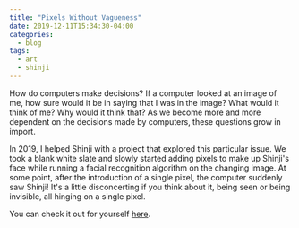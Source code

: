 ```yaml
---
title: "Pixels Without Vagueness"
date: 2019-12-11T15:34:30-04:00
categories:
  - blog
tags:
  - art
  - shinji
---
```


How do computers make decisions?
If a computer looked at an image of me, how sure would it be in saying that I was in the image?
What would it think of me? Why would it think that?
As we become more and more dependent on the decisions made by computers, these questions grow in import.

In 2019, I helped Shinji with a project that explored this particular issue.
We took a blank white slate and slowly started adding pixels to make up Shinji's face while running a facial
recognition algorithm on the changing image.
At some point, after the introduction of a single pixel, the computer suddenly saw Shinji!
It's a little disconcerting if you think about it, being seen or being invisible, all hinging on a single pixel.

You can check it out for yourself [here](https://vimeo.com/364032020).
